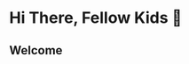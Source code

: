 # Hi There, Fellow Kids 👋

<!--
**irida101/irida101** is a ✨ _special_ ✨ repository because its `README.md` (this file) appears on your GitHub profile.

Here are some ideas to get you started:

- 🔭 I’m currently working on ...
- 🌱 I’m currently learning ...
- 👯 I’m looking to collaborate on ...
- 🤔 I’m looking for help with ...
- 💬 Ask me about ...
- 📫 How to reach me: ...
- 😄 Pronouns: ...
- ⚡ Fun fact: ...
-->

## Welcome

<!--
[![irida101's GitHub stats](https://github-readme-stats.vercel.app/api?username=irida101&count_private=true&show_icons=true&theme=panda)](https://github.com/irida101)

[![Top Langs](https://github-readme-stats.vercel.app/api/top-langs/?username=irida101&langs_count=8&theme=panda)](https://github.com/irida101)
-->
